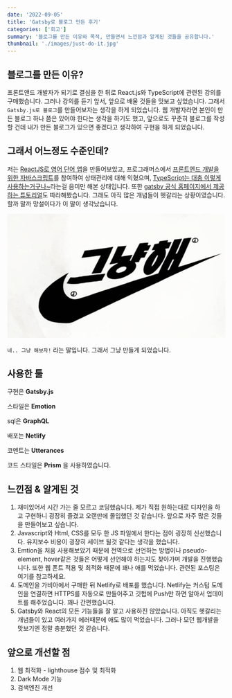 ```yaml
---
date: '2022-09-05'
title: 'Gatsby로 블로그 만든 후기'
categories: ['회고']
summary: '블로그를 만든 이유와 목적, 만들면서 느낀점과 알게된 것들을 공유합니다.'
thumbnail: './images/just-do-it.jpg'
---
```


## 블로그를 만든 이유?

프론트앤드 개발자가 되기로 결심을 한 뒤로 React.js와 TypeScript에 관련된 강의를 구매했습니다. 그러나 강의를 듣기 앞서, 앞으로 배울 것들을 맛보고 싶었습니다. 그래서 `Gatsby.js로 블로그`를 만들어보자는 생각을 하게 되었습니다. 웹 개발자라면 본인이 만든 블로그 하나 쯤은 있어야 한다는 생각을 하기도 했고, 앞으로도 꾸준히 블로그를 작성할 건데 내가 만든 블로그가 있으면 좋겠다고 생각하여 구현을 하게 되었습니다.

## 그래서 어느정도 수준인데?

저는 [ReactJS로 영어 단어 앱](https://www.youtube.com/playlist?list=PLZKTXPmaJk8J_fHAzPLH8CJ_HO_M33e7-)을 만들어보았고, 프로그래머스에서 [프론트엔드 개발을 위한 자바스크립트](https://school.programmers.co.kr/learn/courses/14723)를 참여하여 상태관리에 대해 익혔으며, [TypeScript는 대충 이렇게 사용하는거구나~](https://www.youtube.com/playlist?list=PLZKTXPmaJk8KhKQ_BILr1JKCJbR0EGlx0)라는걸 음미만 해본 상태입니다. 또한 [gatsby 공식 홈페이지에서 제공하는 튜토리얼](https://www.gatsbyjs.com/docs/tutorial/)도 따라해봤습니다. 그래도 아직 많은 개념들이 헷갈리는 상황이였습니다. 할까 말까 망설이다가 이 말이 생각났습니다.

<p align="center">
<img src="./images/just-do-it.jpg" alt="just do it image">
</p>

`네.. 그냥 해보자!` 라는 말입니다. 그래서 그냥 만들게 되었습니다.

## 사용한 툴

구현은 **Gatsby.js**

스타일은 **Emotion**

sql은 **GraphQL**

배포는 **Netlify**

코멘트는 **Utterances**

코드 스타일은 **Prism** 을 사용하였습니다.

## 느낀점 & 알게된 것

1. 재미있어서 시간 가는 줄 모르고 코딩했습니다. 제가 직접 원하는대로 디자인을 하고 구현하니 굉장히 즐겼고 오랜만에 몰입했던 것 같습니다. 앞으로 자주 많은 것들을 만들어보고 싶습니다.
2. Javascript와 Html, CSS를 모두 한 JS 파일에서 한다는 점이 굉장히 신선했습니다. 유지보수 비용이 굉장히 세이브 될것 같다는 생각을 했습니다.
3. Emtion을 처음 사용해보았기 때문에 전역으로 선언하는 방법이나 pseudo-element, hover같은 것들은 어떻게 선언해야 하는지도 찾아가며 개발을 진행했습니다. 또한 웹 폰트 적용 및 최적화 때문에 꽤나 애를 먹었습니다. 관련된 포스팅은 여기를 참고하세요.
4. 도메인을 가비아에서 구매한 뒤 Netlify로 배포를 했습니다. Netlify는 커스텀 도메인을 연결하면 HTTPS를 자동으로 만들어주고 깃헙에 Push만 하면 알아서 업데이트를 해주었습니다. 꽤나 간편했습니다.
5. Gatsby와 React의 모든 기능들을 잘 알고 사용하진 않았습니다. 아직도 헷갈리는 개념들이 있고 여러가지 에러때문에 애도 많이 먹었습니다. 그러나 모던 웹개발을 맛보기엔 정말 충분했던 것 같습니다.

## 앞으로 개선할 점

1. 웹 최적화 - lighthouse 점수 및 최적화
2. Dark Mode 기능
3. 검색엔진 개선
